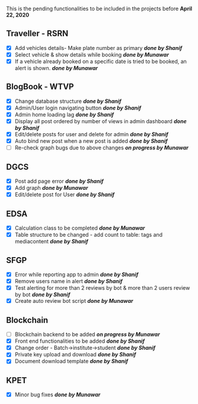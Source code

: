 This is the pending functionalities to be included in the projects before **April 22, 2020**

## Traveller - RSRN
- [x] Add vehicles details- Make plate number as primary ***done by Shanif***
- [x] Select vehicle & show details while booking ***done by Munawar***
- [x] If a vehicle already booked on a specific date is tried to be booked, an alert is shown. ***done by Munawar***

## BlogBook - WTVP
- [x] Change database structure ***done by Shanif***
- [x] Admin/User login navigating button ***done by Shanif***
- [x] Admin home loading lag ***done by Shanif***
- [x] Display all post ordered by number of views in admin dashboard ***done by Shanif***
- [x] Edit/delete posts for user and delete for admin ***done by Shanif***
- [x] Auto bind new post when a new post is added ***done by Shanif***
- [ ] Re-check graph bugs due to above changes ***on progress by Munawar***

## DGCS
- [x] Post add page error ***done by Shanif***
- [x] Add graph ***done by Munawar***
- [x] Edit/delete post for User ***done by Shanif***

## EDSA
- [x] Calculation class to be completed ***done by Munawar***
- [x] Table structure to be changed - add count to table: tags and mediacontent ***done by Shanif***

## SFGP
- [x] Error while reporting app to admin ***done by Shanif***
- [x] Remove users name in alert ***done by Shanif***
- [x] Test alerting for more than 2 reviews by bot & more than 2 users review by bot ***done by Shanif***
- [x] Create auto review bot script ***done by Munawar***

## Blockchain
- [ ] Blockchain backend to be added ***on progress by Munawar***
- [x] Front end functionalities to be added ***done by Shanif***
- [x] Change order - Batch->institute->student ***done by Shanif***
- [x] Private key upload and download ***done by Shanif***
- [x] Document download template ***done by Shanif***

## KPET
- [x] Minor bug fixes ***done by Munawar***
